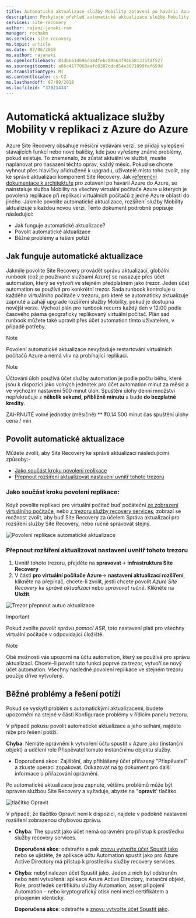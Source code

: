 ```yaml
---
title: Automatická aktualizace služby Mobility zotavení po havárii Azure do Azure | Dokumentace Microsoftu
description: Poskytuje přehled automatické aktualizace služby Mobility, při replikaci virtuálních počítačů Azure pomocí Azure Site Recovery.
services: site-recovery
author: rajani-janaki-ram
manager: rochakm
ms.service: site-recovery
ms.topic: article
ms.date: 07/06/2018
ms.author: rajanaki
ms.openlocfilehash: 81dbb61d696da84febc89563f946581315fdf527
ms.sourcegitcommit: a06c4177068aafc8387ddcd54e3071099faf659d
ms.translationtype: MT
ms.contentlocale: cs-CZ
ms.lasthandoff: 07/09/2018
ms.locfileid: "37921434"
---
```

# <a name="automatic-update-of-the-mobility-service-in-azure-to-azure-replication"></a>Automatická aktualizace služby Mobility v replikaci z Azure do Azure

Azure Site Recovery obsahuje měsíční vydávání verzí, se přidají vylepšení stávajících funkcí nebo nové balíčky, kde jsou vyřešeny známé problémy, pokud existuje. To znamenalo, že zůstat aktuální ve službě, musíte naplánovat pro nasazení těchto oprav, každý měsíc. Pokud se chcete vyhnout přes hlavičky přidružené k upgradu, uživatelé místo toho zvolit, aby ke správě aktualizací komponent Site Recovery. Jak [referenční dokumentace k architektuře](azure-to-azure-architecture.md) pro zotavení po havárii Azure do Azure, se nainstaluje služba Mobility na všechny virtuální počítače Azure u kterých je povolená replikace při replikaci virtuálních počítačů z jedné Azure oblasti do jiného. Jakmile povolíte automatické aktualizace, rozšíření služby Mobility aktualizuje s každou novou verzi. Tento dokument podrobně popisuje následující:

- Jak funguje automatické aktualizace?
- Povolit automatické aktualizace
- Běžné problémy a řešení potíží
 
## <a name="how-does-automatic-update-work"></a>Jak funguje automatické aktualizace

Jakmile povolíte Site Recovery provádět správu aktualizací, globální runbook (což je používané službami Azure) se nasazuje přes účet automation, který se vytvoří ve stejném předplatném jako trezor. Jeden účet automation se používá pro konkrétní trezor. Sada runbook kontroluje u každého virtuálního počítače v trezoru, pro které se automaticky aktualizuje zapnuté a zahájí upgrade rozšíření služby Mobility, pokud je dostupná novější verze. Výchozí plán pro runbook recurrs každý den v 12:00 podle časového pásma geograficky replikovaný virtuální počítač. Plán sad runbook můžete také upravit přes účet automation tímto uživatelem, v případě potřeby. 

> [!NOTE]
> Povolení automatické aktualizace nevyžaduje restartování virtuálních počítačů Azure a nemá vliv na probíhající replikaci.

> [!NOTE]
> Účtování úloh používá účet služby automation je podle počtu běhu, které jsou k dispozici jako volných jednotek pro účet automation minut za měsíc a ve výchozím nastavení 500 minut úloh. Spuštění úlohy denní množství nepřekračuje z **několik sekund, přibližně minutu** a bude **do bezplatné kredity**.

ZAHRNUTÉ volné jednotky (měsíčně) ** ₹0.14 500 minut čas spuštění úlohy cena / min

## <a name="enable-automatic-updates"></a>Povolit automatické aktualizace

Můžete zvolit, aby Site Recovery ke správě aktualizací následujícími způsoby:-

- [Jako součást kroku povolení replikace](#as-part-of-the-enable-replication-step)
- [Přepnout rozšíření aktualizovat nastavení uvnitř tohoto trezoru](#toggle-the-extension-update-settings-inside-the-vault)

### <a name="as-part-of-the-enable-replication-step"></a>Jako součást kroku povolení replikace:

Když povolíte replikaci pro virtuální počítač buď počáteční [ze zobrazení virtuálního počítače](azure-to-azure-quickstart.md), nebo [z trezoru služby recovery services](azure-to-azure-how-to-enable-replication.md), zobrazí se možnost zvolit, aby buď Site Recovery za účelem Správa aktualizací pro rozšíření služby Site Recovery, nebo ručně spravovat stejný.

![Povolení replikace automatické aktualizace](./media/azure-to-azure-autoupdate/enable-rep.png)

### <a name="toggle-the-extension-update-settings-inside-the-vault"></a>Přepnout rozšíření aktualizovat nastavení uvnitř tohoto trezoru

1. Uvnitř tohoto trezoru, přejděte na **spravovat**-> **infrastruktura Site Recovery**
2. V části **pro virtuální počítače Azure**-> **nastavení aktualizací rozšíření**, klikněte na přepínač, chcete-li zvolit, jestli chcete povolit *Azure Site Recovery ke správě aktualizací* nebo *spravovat ručně*. Klikněte na **Uložit**.

![Trezor přepnout autuo aktualizace](./media/azure-to-azure-autoupdate/vault-toggle.png)

> [!Important] 
> Pokud zvolíte *povolit správu pomocí ASR*, toto nastavení platí pro všechny virtuální počítače v odpovídající úložiště.


> [!Note] 
> Obě možnosti vás upozorní na účtu automation, který se používá pro správu aktualizací. Chcete-li povolit tuto funkci poprvé za trezor, vytvoří se nový účet automation. Všechny následné povolení replikace ve stejném trezoru použije dříve vytvořený.

## <a name="common-issues--troubleshooting"></a>Běžné problémy a řešení potíží

Pokud se vyskytl problém s automatickými aktualizacemi, budete upozorněni na stejné v části Konfigurace problémy v řídicím panelu trezoru. 

V případě pokusu povolit automatické aktualizace a jeho selhání, najdete níže pro řešení potíží.

**Chyba**: Nemáte oprávnění k vytvoření účtu spustit v Azure jako (instanční objekt) a udělení role Přispěvatel tomuto instančnímu objektu služby. 
- Doporučená akce: Zajištění, aby přihlášený účet přiřazený "Přispěvatel" a zkuste operaci zopakovat. Odkazovat na [to](https://docs.microsoft.com/azure/azure-resource-manager/resource-group-create-service-principal-portal#required-permissions) dokument pro další informace o přiřazování oprávnění.
 
Po automatické aktualizace jsou zapnuté, většinu problémů může být opraven službou Site Recovery a vyžaduje, abyste na "**opravit**' tlačítko.

![tlačítko Opravit](./media/azure-to-azure-autoupdate/repair.png)

V případě, že tlačítko Opravit není k dispozici, najdete v podokně nastavení rozšíření zobrazenou chybovou zprávu.

 - **Chyba**: The spustit jako účet nemá oprávnění pro přístup k prostředku služby recovery services.

    **Doporučená akce**: odstraňte a pak [znovu vytvořte účet Spustit jako](https://docs.microsoft.com/en-us/azure/automation/automation-create-runas-account) nebo se ujistěte, že aplikace účtu Automation spustit jako pro Azure Active Directory má přístup k prostředku služby recovery services.

- **Chyba**: nebyl nalezen účet Spustit jako. Jeden z nich byl odstraněn nebo není vytvořená: aplikace Azure Active Directory, instanční objekt, Role, prostředek certifikátu služby Automation, asset připojení Automation – nebo kryptografický otisk není mezi certifikátem a připojením identický. 

    **Doporučená akce**: odstraňte a [znovu vytvořte účet Spustit jako](https://docs.microsoft.com/en-us/azure/automation/automation-create-runas-account).
